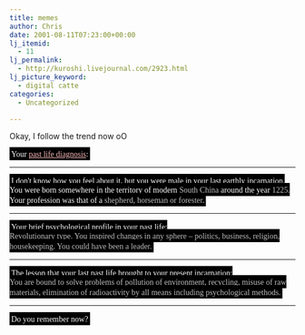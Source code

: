 ```yaml
---
title: memes
author: Chris
date: 2001-08-11T07:23:00+00:00
lj_itemid:
  - 11
lj_permalink:
  - http://kuroshi.livejournal.com/2923.html
lj_picture_keyword:
  - digital catte
categories:
  - Uncategorized

---
```

Okay, I follow the trend now oO

<span style="background-color:black;padding:3;width:100%"><font color="white" face="Georgia, Bookman Old Style, Bookman, Times, serif">Your <a href="http://www.thebigview.com/pastlife/" style="color:#ffbbbb">past life diagnosis</a>:</font></span>

* * *

<span style="background-color:black;padding:3;width:100%"><font color="white" face="Georgia, Bookman Old Style, Bookman, Times, serif">I don't know how you feel about it, but you were male in your last earthly incarnation.<br /> You were born somewhere in the territory of modern <font color="silver">South China</font> around the year <font color="silver">1225</font>.<br /> Your profession was that of a <font color="silver">shepherd, horseman or forester</font>.</font></span></p> 

* * *

<span style="background-color:black;padding:3;width:100%"><font color="white" face="Georgia, Bookman Old Style, Bookman, Times, serif">Your brief psychological profile in your past life:<br /> <font color="silver">Revolutionary type. You inspired changes in any sphere &#8211; politics, business, religion, housekeeping. You could have been a leader.</font></font></span></p> 

* * *

<span style="background-color:black;padding:3;width:100%"><font color="white" face="Georgia, Bookman Old Style, Bookman, Times, serif">The lesson that your last past life brought to your present incarnation:<br /> <font color="silver">You are bound to solve problems of pollution of environment, recycling, misuse of raw materials, elimination of radioactivity by all means including psychological methods.</font></font></span></p> 

* * *

<span style="background-color:black;padding:3;width:100%"><font color="white" face="Georgia, Bookman Old Style, Bookman, Times, serif">Do you remember now?</font></span></p>
